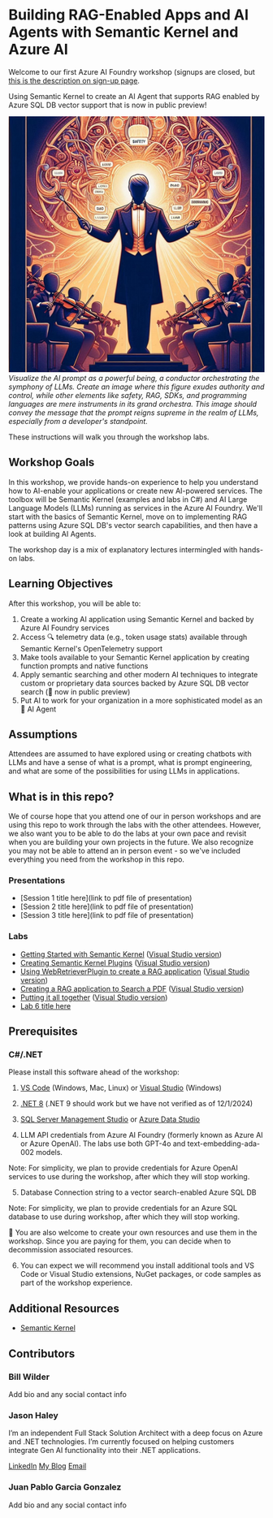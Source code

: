 # Building RAG-Enabled Apps and AI Agents with Semantic Kernel and Azure AI

Welcome to our first Azure AI Foundry workshop (signups are closed, but [this is the description on sign-up page](https://www.meetup.com/north-boston-azure-cloud-user-group/events/304611894/).

Using Semantic Kernel to create an AI Agent that supports RAG enabled by Azure SQL DB vector support that is now in public preview!

![Prompt Being](assets/prompt-being.jpg)
_Visualize the AI prompt as a powerful being, a conductor orchestrating the symphony of LLMs.  Create an image where this figure exudes authority and control, while other elements like safety, RAG, SDKs, and programming languages are mere instruments in its grand orchestra. This image should convey the message that the prompt reigns supreme in the realm of LLMs, especially from a developer's standpoint._

These instructions will walk you through the workshop labs.

## Workshop Goals

In this workshop, we provide hands-on experience to help you understand how to AI-enable your applications or create new AI-powered services. The toolbox will be Semantic Kernel (examples and labs in C#) and AI Large Language Models (LLMs) running as services in the Azure AI Foundry. We'll start with the basics of Semantic Kernel, move on to implementing RAG patterns using Azure SQL DB's vector search capabilities, and then have a look at building AI Agents. 

The workshop day is a mix of explanatory lectures intermingled with hands-on labs.

## Learning Objectives

After this workshop, you will be able to:

1. Create a working AI application using Semantic Kernel and backed by Azure AI Foundry services
2. Access 🔍 telemetry data (e.g., token usage stats) available through Semantic Kernel's OpenTelemetry support
3. Make tools available to your Semantic Kernel application by creating function prompts and native functions
4. Apply semantic searching and other modern AI techniques to integrate custom or proprietary data sources backed by Azure SQL DB vector search (🚀 now in public preview)
5. Put AI to work for your organization in a more sophisticated model as an 🤖 AI Agent 

## Assumptions

Attendees are assumed to have explored using or creating chatbots with LLMs and have a sense of what is a prompt, what is prompt engineering, and what are some of the possibilities for using LLMs in applications.

## What is in this repo?

We of course hope that you attend one of our in person workshops and are using this repo to work through the labs with the other attendees. However, we also want you to be able to do the labs at your own pace and revisit when you are building your own projects in the future. We also recognize you may not be able to attend an in person event - so we've included everything you need from the workshop in this repo.

### Presentations

* [Session 1 title here](link to pdf file of presentation)
* [Session 2 title here](link to pdf file of presentation)
* [Session 3 title here](link to pdf file of presentation)

### Labs

* [Getting Started with Semantic Kernel](./labs/lab1/readme.md) ([Visual Studio version](./labs/lab1/readme-vs.md))
* [Creating Semantic Kernel Plugins](./labs/lab2/readme.md) ([Visual Studio version](./labs/lab2/readme-vs.md))
* [Using WebRetrieverPlugin to create a RAG application](./labs/lab3/readme.md) ([Visual Studio version](./labs/lab3/readme-vs.md))
* [Creating a RAG application to Search a PDF](./labs/lab4/readme.md) ([Visual Studio version](./labs/lab4/readme-vs.md))
* [Putting it all together](./lab5/readme.md) ([Visual Studio version](./labs/lab5/readme-vs.md))
* [Lab 6 title here](./lab6/readme.md)

## Prerequisites

### C#/.NET

Please install this software ahead of the workshop:

1. [VS Code](https://code.visualstudio.com/download) (Windows, Mac, Linux) or [Visual Studio](https://visualstudio.microsoft.com/) (Windows)

2. [.NET 8](https://dotnet.microsoft.com/en-us/download) (.NET 9 should work but we have not verified as of 12/1/2024)

3. [SQL Server Management Studio](https://learn.microsoft.com/en-us/sql/ssms/download-sql-server-management-studio-ssms?view=sql-server-ver16) or [Azure Data Studio](https://learn.microsoft.com/en-us/azure-data-studio/download-azure-data-studio)

4. LLM API credentials from Azure AI Foundry (formerly known as Azure AI or Azure OpenAI). The labs use both GPT-4o and text-embedding-ada-002 models. 

Note: For simplicity, we plan to provide credentials for Azure OpenAI services to use during the workshop, after which they will stop working.

5. Database Connection string to a vector search-enabled Azure SQL DB

Note: For simplicity, we plan to provide credentials for an Azure SQL database to use during workshop, after which they will stop working.

📣 You are also welcome to create your own resources and use them in the workshop. Since you are paying for them, you can decide when to decommission associated resources.

6. You can expect we will recommend you install additional tools and VS Code or Visual Studio extensions, NuGet packages, or code samples as part of the workshop experience.

## Additional Resources

* [Semantic Kernel](https://github.com/microsoft/semantic-kernel)

## Contributors

### Bill Wilder
Add bio and any social contact info

### Jason Haley
I’m an independent Full Stack Solution Architect with a deep focus on Azure and .NET technologies.  I’m currently focused on helping customers integrate Gen AI functionality into their .NET applications.

[LinkedIn](https://www.linkedin.com/in/jason-a-haley/)
[My Blog](https://jasonhaley.com/)
[Email](mailto://info@jasonhaley.com)

### Juan Pablo Garcia Gonzalez
Add bio and any social contact info
